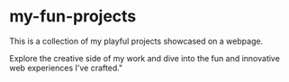 # my-fun-projects
This is a collection of my playful projects showcased on a webpage. 

Explore the creative side of my work and dive into the fun and innovative web experiences I've crafted."
